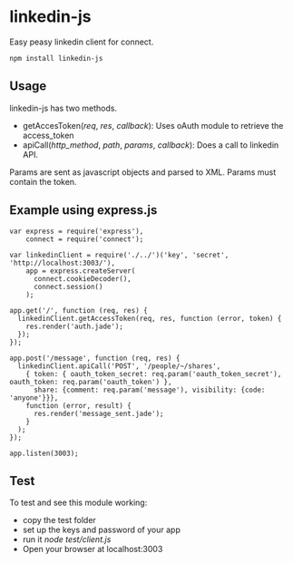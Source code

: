 # linkedin-js

Easy peasy linkedin client for connect.

    npm install linkedin-js

## Usage

linkedin-js has two methods.

* getAccesToken(_req_, _res_, _callback_): Uses oAuth module to retrieve the access_token
* apiCall(_http_method_, _path_, _params_, _callback_): Does a call to linkedin API.

Params are sent as javascript objects and parsed to XML.
Params must contain the token.

## Example using express.js

    var express = require('express'),
        connect = require('connect');

    var linkedinClient = require('./../')('key', 'secret', 'http://localhost:3003/'),
        app = express.createServer(
          connect.cookieDecoder(),
          connect.session()
        );

    app.get('/', function (req, res) {
      linkedinClient.getAccessToken(req, res, function (error, token) {
        res.render('auth.jade');
      });
    });

    app.post('/message', function (req, res) {
      linkedinClient.apiCall('POST', '/people/~/shares',
        { token: { oauth_token_secret: req.param('oauth_token_secret'), oauth_token: req.param('oauth_token') },
          share: {comment: req.param('message'), visibility: {code: 'anyone'}}},
        function (error, result) {
          res.render('message_sent.jade');
        }
      );
    });

    app.listen(3003);

## Test

To test and see this module working:

  * copy the test folder
  * set up the keys and password of your app
  * run it _node test/client.js_
  * Open your browser at localhost:3003
